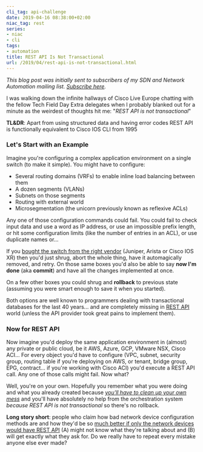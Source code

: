 ```yaml
---
cli_tag: api-challenge
date: 2019-04-16 08:38:00+02:00
niac_tag: rest
series:
- niac
- cli
tags:
- automation
title: REST API Is Not Transactional
url: /2019/04/rest-api-is-not-transactional.html
---
```

*This blog post was initially sent to subscribers of my SDN and Network Automation mailing list. *[*Subscribe here*](http://www.ipspace.net/Subscribe/Five_SDN_Tips)*.*

I was walking down the infinite hallways of Cisco Live Europe chatting with the fellow Tech Field Day Extra delegates when I probably blanked out for a minute as the weirdest of thoughts hit me: "*REST API is not transactional*"

**TL&DR**: Apart from using structured data and having error codes REST API is functionally equivalent to Cisco IOS CLI from 1995
<!--more-->
### Let's Start with an Example

Imagine you're configuring a complex application environment on a single switch (to make it simple). You might have to configure:

-   Several routing domains (VRFs) to enable inline load balancing between them
-   A dozen segments (VLANs)
-   Subnets on those segments
-   Routing with external world
-   Microsegmentation (the unicorn previously known as reflexive ACLs)

Any one of those configuration commands could fail. You could fail to check input data and use a word as IP address, or use an impossible prefix length, or hit some configuration limits (like the number of entries in an ACL), or use duplicate names or...

If you [bought the switch from the right vendor](https://blog.ipspace.net/2016/10/network-automation-rfp-requirements.html) (Juniper, Arista or Cisco IOS XR) then you'd just shrug, abort the whole thing, have it automagically removed, and retry. On those same boxes you'd also be able to say **now I'm done** (aka **commit**) and have all the changes implemented at once.

On a few other boxes you could shrug and **rollback** to previous state (assuming you were smart enough to save it when you started).

Both options are well known to programmers dealing with transactional databases for the last 40 years... and are completely missing in [REST API](https://blog.ipspace.net/2014/07/what-is-this-api-thingy.html) world (unless the API provider took great pains to implement them).

### Now for REST API

Now imagine you'd deploy the same application environment in (almost) any private or public cloud, be it AWS, Azure, GCP, VMware NSX, Cisco ACI... For every object you'd have to configure (VPC, subnet, security group, routing table if you're deploying on AWS, or tenant, bridge group, EPG, contract... if you're working with Cisco ACI) you'd execute a REST API call. Any one of those calls might fail. Now what?

Well, you're on your own. Hopefully you remember what you were doing and what you already created because [*you'll have to clean up your own mess*](https://blog.ipspace.net/2018/09/infrastructure-as-code-netconf-and-rest.html) and you'll have absolutely no help from the orchestration system *because REST API is not transactional* so there's no rollback.

**Long story short**: people who claim how bad network device configuration methods are and how they'd be so [much better if only the network devices would have REST API](https://blog.ipspace.net/2018/04/dont-get-obsessed-with-rest-api.html) (A) might not know what they're talking about and (B) will get exactly what they ask for. Do we really have to repeat every mistake anyone else ever made?
